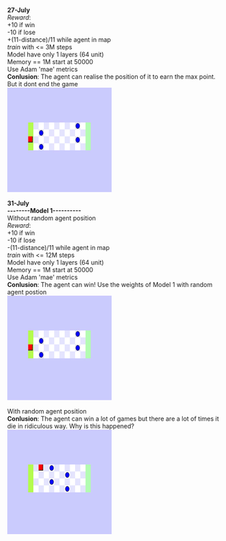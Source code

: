 **27-July**\
*Reward*: \
+10 if win\
-10 if lose\
+(11-distance)/11 while agent in map\
*train* with <= 3M steps\
Model have only 1 layers (64 unit)\
Memory == 1M start at 50000\
Use Adam  'mae' metrics\
**Conlusion**: The agent can realise the position of it to earn the max point. But it dont end the game\
<img src="27-July.gif" width="240" height="240"/>

**31-July**\
**--------Model 1----------**\
Without random agent position\
*Reward*: \
+10 if win\
-10 if lose\
-(11-distance)/11 while agent in map\
*train* with <= 12M steps\
Model have only 1 layers (64 unit)\
Memory == 1M start at 50000\
Use Adam  'mae' metrics\
**Conlusion**: The agent can win! Use the weights of Model 1 with random agent postion\
<img src="31-July-model1-1.gif" width="240" height="240"/>


With random agent position\
**Conlusion**: The agent can win a lot of games but there are a lot of times it die in ridiculous way. Why is this happened?\
<img src="31-July-model1-2.gif" width="240" height="240"/>


